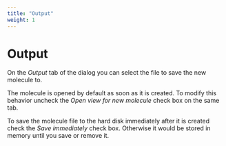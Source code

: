 ```yaml
---
title: "Output"
weight: 1
---
```



# Output

On the _Output_ tab of the dialog you can select the file to save the new molecule to.

The molecule is opened by default as soon as it is created. To modify this behavior uncheck the _Open view for new molecule_ check box on the same tab.

To save the molecule file to the hard disk immediately after it is created check the _Save immediately_ check box. Otherwise it would be stored in memory until you save or remove it.
